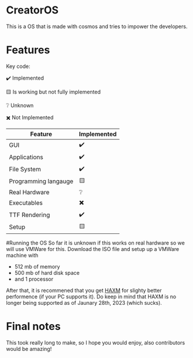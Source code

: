 # CreatorOS
This is a OS that is made with cosmos and tries to impower the developers.

# Features
Key code:

✔️ Implemented

🟨 Is working but not fully implemented

❔ Unknown

✖️ Not Implemented

| Feature | Implemented |
|---------|-------------|
| GUI     | ✔️         |
| Applications | ✔️ |
| File System | ✔️ |
| Programming langauge | 🟨 |
| Real Hardware | ❔|
| Executables | ✖️|
| TTF Rendering | ✔️ |
| Setup | 🟨|


#Running the OS
So far it is unknown if this works on real hardware so we will use VMWare for this.
Download the ISO file and setup up a VMWare machine with
* 512 mb of memory
* 500 mb of hard disk space
* and 1 processor

After that, it is recommened that you get [HAXM](https://github.com/intel/haxm/releases/tag/v7.8.0) for slighty better performence (if your PC supports it).
Do keep in mind that HAXM is no longer being supported as of Jaunary 28th, 2023 (which sucks).

# Final notes
This took really long to make, so I hope you would enjoy, also contributors would be amazing!
